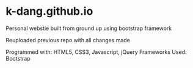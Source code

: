 k-dang.github.io
================
Personal webstie built from ground up using bootstrap framework

Reuploaded previous repo with all changes made 

Programmed with: HTML5, CSS3, Javascript, jQuery
Frameworks Used: Bootstrap
